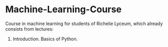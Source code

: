 # Machine-Learning-Course
Course in machine learning for students of Richelie Lyceum, which already consists from lectures:
1. Introduction. Basics of Python. 

